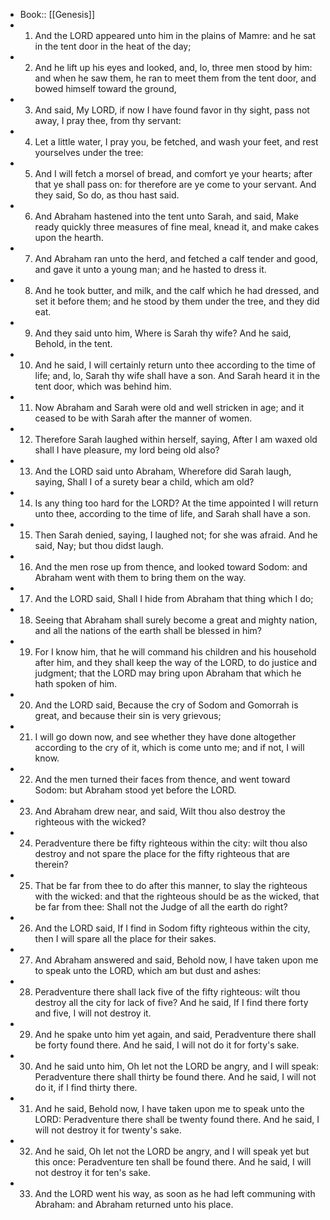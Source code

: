 - Book:: [[Genesis]]
- 1. And the LORD appeared unto him in the plains of Mamre: and he sat in the tent door in the heat of the day;
- 2. And he lift up his eyes and looked, and, lo, three men stood by him: and when he saw them, he ran to meet them from the tent door, and bowed himself toward the ground,
- 3. And said, My LORD, if now I have found favor in thy sight, pass not away, I pray thee, from thy servant:
- 4. Let a little water, I pray you, be fetched, and wash your feet, and rest yourselves under the tree:
- 5. And I will fetch a morsel of bread, and comfort ye your hearts; after that ye shall pass on: for therefore are ye come to your servant. And they said, So do, as thou hast said.
- 6. And Abraham hastened into the tent unto Sarah, and said, Make ready quickly three measures of fine meal, knead it, and make cakes upon the hearth.
- 7. And Abraham ran unto the herd, and fetched a calf tender and good, and gave it unto a young man; and he hasted to dress it.
- 8. And he took butter, and milk, and the calf which he had dressed, and set it before them; and he stood by them under the tree, and they did eat.
- 9. And they said unto him, Where is Sarah thy wife? And he said, Behold, in the tent.
- 10. And he said, I will certainly return unto thee according to the time of life; and, lo, Sarah thy wife shall have a son. And Sarah heard it in the tent door, which was behind him.
- 11. Now Abraham and Sarah were old and well stricken in age; and it ceased to be with Sarah after the manner of women.
- 12. Therefore Sarah laughed within herself, saying, After I am waxed old shall I have pleasure, my lord being old also?
- 13. And the LORD said unto Abraham, Wherefore did Sarah laugh, saying, Shall I of a surety bear a child, which am old?
- 14. Is any thing too hard for the LORD? At the time appointed I will return unto thee, according to the time of life, and Sarah shall have a son.
- 15. Then Sarah denied, saying, I laughed not; for she was afraid. And he said, Nay; but thou didst laugh.
- 16. And the men rose up from thence, and looked toward Sodom: and Abraham went with them to bring them on the way.
- 17. And the LORD said, Shall I hide from Abraham that thing which I do;
- 18. Seeing that Abraham shall surely become a great and mighty nation, and all the nations of the earth shall be blessed in him?
- 19. For I know him, that he will command his children and his household after him, and they shall keep the way of the LORD, to do justice and judgment; that the LORD may bring upon Abraham that which he hath spoken of him.
- 20. And the LORD said, Because the cry of Sodom and Gomorrah is great, and because their sin is very grievous;
- 21. I will go down now, and see whether they have done altogether according to the cry of it, which is come unto me; and if not, I will know.
- 22. And the men turned their faces from thence, and went toward Sodom: but Abraham stood yet before the LORD.
- 23. And Abraham drew near, and said, Wilt thou also destroy the righteous with the wicked?
- 24. Peradventure there be fifty righteous within the city: wilt thou also destroy and not spare the place for the fifty righteous that are therein?
- 25. That be far from thee to do after this manner, to slay the righteous with the wicked: and that the righteous should be as the wicked, that be far from thee: Shall not the Judge of all the earth do right?
- 26. And the LORD said, If I find in Sodom fifty righteous within the city, then I will spare all the place for their sakes.
- 27. And Abraham answered and said, Behold now, I have taken upon me to speak unto the LORD, which am but dust and ashes:
- 28. Peradventure there shall lack five of the fifty righteous: wilt thou destroy all the city for lack of five? And he said, If I find there forty and five, I will not destroy it.
- 29. And he spake unto him yet again, and said, Peradventure there shall be forty found there. And he said, I will not do it for forty's sake.
- 30. And he said unto him, Oh let not the LORD be angry, and I will speak: Peradventure there shall thirty be found there. And he said, I will not do it, if I find thirty there.
- 31. And he said, Behold now, I have taken upon me to speak unto the LORD: Peradventure there shall be twenty found there. And he said, I will not destroy it for twenty's sake.
- 32. And he said, Oh let not the LORD be angry, and I will speak yet but this once: Peradventure ten shall be found there. And he said, I will not destroy it for ten's sake.
- 33. And the LORD went his way, as soon as he had left communing with Abraham: and Abraham returned unto his place.
